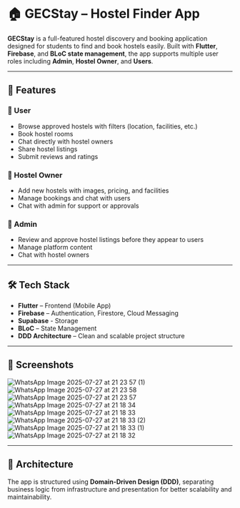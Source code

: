 # 🏠 GECStay – Hostel Finder App

**GECStay** is a full-featured hostel discovery and booking application designed for students to find and book hostels easily. Built with **Flutter**, **Firebase**, and **BLoC state management**, the app supports multiple user roles including **Admin**, **Hostel Owner**, and **Users**.

---

## 🚀 Features

### 👤 User
- Browse approved hostels with filters (location, facilities, etc.)
- Book hostel rooms
- Chat directly with hostel owners
- Share hostel listings
- Submit reviews and ratings

### 🏢 Hostel Owner
- Add new hostels with images, pricing, and facilities
- Manage bookings and chat with users
- Chat with admin for support or approvals

### 🔧 Admin
- Review and approve hostel listings before they appear to users
- Manage platform content
- Chat with hostel owners

---

## 🛠️ Tech Stack

- **Flutter** – Frontend (Mobile App)
- **Firebase** – Authentication, Firestore, Cloud Messaging
- **Supabase** - Storage
- **BLoC** – State Management
- **DDD Architecture** – Clean and scalable project structure

---

## 📸 Screenshots
![WhatsApp Image 2025-07-27 at 21 23 57 (1)](https://github.com/user-attachments/assets/d7a18547-33a3-4adb-be15-86f6e45255eb)
![WhatsApp Image 2025-07-27 at 21 23 58](https://github.com/user-attachments/assets/ca5e5c1d-eb8d-4ce5-a923-b23c04b14259)
![WhatsApp Image 2025-07-27 at 21 23 57](https://github.com/user-attachments/assets/96751018-1049-4849-953f-ca327629b28f)
![WhatsApp Image 2025-07-27 at 21 18 34](https://github.com/user-attachments/assets/e46142a3-0753-4ec9-946d-2a80e3fc44d4)
![WhatsApp Image 2025-07-27 at 21 18 33](https://github.com/user-attachments/assets/02965fc1-4166-4499-88ca-5b11f5d91ac5)
![WhatsApp Image 2025-07-27 at 21 18 33 (2)](https://github.com/user-attachments/assets/7ea52787-ab28-4511-b05d-252450abf1aa)
![WhatsApp Image 2025-07-27 at 21 18 33 (1)](https://github.com/user-attachments/assets/3b9483de-ad5f-4620-bdef-dc315bd5f080)
![WhatsApp Image 2025-07-27 at 21 18 32](https://github.com/user-attachments/assets/17551b3e-b8a8-452a-8f74-9a14b863bcf6)

---


## 🧩 Architecture

The app is structured using **Domain-Driven Design (DDD)**, separating business logic from infrastructure and presentation for better scalability and maintainability.

